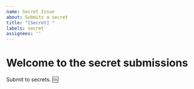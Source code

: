 ```yaml
---
name: Secret Issue
about: Submits a secret
title: "[Secret] "
labels: secret
assignees: ''
---
```


# Welcome to the secret submissions

Submit to secrets. :cool: